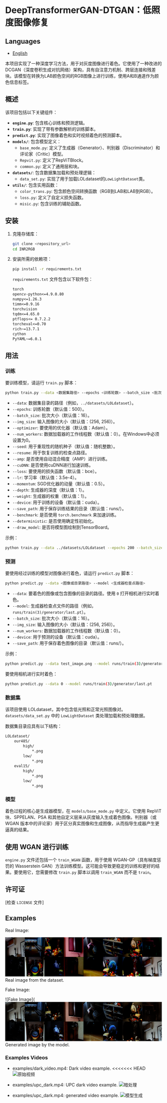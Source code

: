 # DeepTransformerGAN-DTGAN：低照度图像修复

## Languages

*   [English](README_en.md)


本项目实现了一种深度学习方法，用于对灰度图像进行着色。它使用了一种改进的DCGAN（深度卷积生成对抗网络）架构，具有自注意力机制、跨层连接和残差块。该模型在转换为LAB颜色空间的RGB图像上进行训练，使用A和B通道作为颜色信息标签。

## 概述

该项目包括以下关键组件：

*   **`engine.py`**: 包含核心训练和预测逻辑。
*   **`train.py`**: 实现了带有参数解析的训练脚本。
*   **`predict.py`**: 实现了图像着色和实时视频着色的预测脚本。
*   **`models/`**: 包含模型定义：
    *   `base_mode.py`: 定义了生成器（Generator）、判别器（Discriminator）和评论家（Critic）模型。
    *   `Repvit.py`: 定义了RepViTBlock。
    *   `common.py`: 定义了通用层和块。
*   **`datasets/`**: 包含数据集加载和预处理逻辑：
    *   `data_set.py`: 实现了用于加载LOLdataset的`LowLightDataset`类。
*   **`utils/`**: 包含实用函数：
    *   `color_trans.py`: 包含颜色空间转换函数（RGB到LAB和LAB到RGB）。
    *   `loss.py`: 定义了自定义损失函数。
    *   `misic.py`: 包含训练的辅助函数。

## 安装

1.  克隆存储库：

    ```bash
    git clone <repository_url>
    cd INR2RGB
    ```

2.  安装所需的依赖项：

    ```bash
    pip install -r requirements.txt
    ```

    `requirements.txt` 文件包含以下软件包：

    ```
    torch
    opencv-python<=4.9.0.80
    numpy<=1.26.3
    timm<=0.9.16
    torchvision
    tqdm<=4.65.0
    ptflops<= 0.7.2.2
    torcheval<=0.70
    rich~=13.7.1
    cython
    PyYAML~=6.0.1
    ```

## 用法

### 训练

要训练模型，请运行 `train.py` 脚本：

```bash
python train.py --data <数据集路径> --epochs <训练轮数> --batch_size <批次大小>
```

*   `--data`: 数据集目录的路径（例如，`../datasets/LOLdataset`）。
*   `--epochs`: 训练轮数（默认值：500）。
*   `--batch_size`: 批次大小（默认值：16）。
*   `--img_size`: 输入图像的大小（默认值：(256, 256)）。
*   `--optimizer`: 要使用的优化器（默认值：Adam）。
*   `--num_workers`: 数据加载器的工作线程数（默认值：0）。在Windows中必须设置为0。
*   `--seed`: 用于重现性的随机种子（默认值：随机整数）。
*   `--resume`: 用于恢复训练的检查点路径。
*   `--amp`: 是否使用自动混合精度（AMP）进行训练。
*   `--cuDNN`: 是否使用cuDNN进行加速训练。
*   `--loss`: 要使用的损失函数（默认值：bce）。
*   `--lr`: 学习率（默认值：3.5e-4）。
*   `--momentum`: SGD优化器的动量（默认值：0.5）。
*   `--depth`: 生成器的深度（默认值：1）。
*   `--weight`: 生成器的权重（默认值：1）。
*   `--device`: 用于训练的设备（默认值：cuda）。
*   `--save_path`: 用于保存训练结果的目录（默认值：runs/）。
*   `--benchmark`: 是否使用 `torch.benchmark` 来加速训练。
*   `--deterministic`: 是否使用确定性初始化。
*   `--draw_model`: 是否将模型图绘制到TensorBoard。

示例：

```bash
python train.py --data ../datasets/LOLdataset --epochs 200 --batch_size 32
```

### 预测

要使用经过训练的模型对图像进行着色，请运行 `predict.py` 脚本：

```bash
python predict.py --data <图像或目录路径> --model <生成器检查点路径>
```

*   `--data`: 要着色的图像或包含图像的目录的路径。使用 `0` 打开相机进行实时着色。
*   `--model`: 生成器检查点文件的路径（例如，`runs/train(3)/generator/last.pt`）。
*   `--batch_size`: 批次大小（默认值：16）。
*   `--img_size`: 输入图像的大小（默认值：(256, 256)）。
*   `--num_workers`: 数据加载器的工作线程数（默认值：0）。
*   `--device`: 用于预测的设备（默认值：cuda）。
*   `--save_path`: 用于保存着色图像的目录（默认值：runs/）。

示例：

```bash
python predict.py --data test_image.png --model runs/train(3)/generator/last.pt
```

要使用相机进行实时着色：

```bash
python predict.py --data 0 --model runs/train(3)/generator/last.pt
```

### 数据集

该项目使用 LOLdataset，其中包含低光照和正常光照图像对。`datasets/data_set.py` 中的 `LowLightDataset` 类处理加载和预处理数据。

数据集目录应具有以下结构：

```
LOLdataset/
    our485/
        high/
            *.png
        low/
            *.png
    eval15/
        high/
            *.png
        low/
            *.png
```

### 模型

着色过程的核心是生成器模型，在 `models/base_mode.py` 中定义。它使用 RepViT 块、SPPELAN、PSA 和其他自定义层来从灰度输入生成着色图像。判别器（或 WGAN 版本中的评论家）用于区分真实图像和生成图像，从而指导生成器产生更逼真的结果。

## 使用 WGAN 进行训练

`engine.py` 文件还包括一个 `train_WGAN` 函数，用于使用 WGAN-GP（具有梯度惩罚的 Wasserstein GAN）方法训练模型。这可能会导致更稳定的训练和更好的结果。要使用它，您需要修改 `train.py` 脚本以调用 `train_WGAN` 而不是 `train`。

## 许可证

[检查 `LICENSE` 文件]

## Examples

Real Image:

![Real Image](examples/real.png)
Real image from the dataset.

Fake Image:

![Fake Image](
![Real Image](examples/fake.png)
Generated image by the model.

### Examples Videos

*   examples/dark_video.mp4: Dark video example.
<<<<<<< HEAD
![原始视频](examples\upc_dark.gif)
*   examples/upc_dark.mp4: UPC dark video example.
![暗处理](examples\dark_video.gif)

*   examples/upc_dark.mp4: generated video example.
![模型生成](examples\fake.gif)